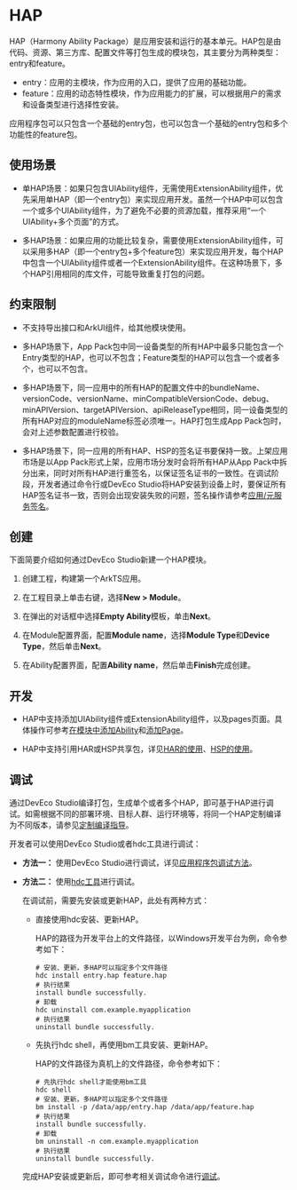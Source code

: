 # HAP
<!--Kit: Ability Kit-->
<!--Subsystem: BundleManager-->
<!--Owner: @wanghang904-->
<!--Designer: @hanfeng6-->
<!--Tester: @kongjing2-->
<!--Adviser: @Brilliantry_Rui-->

HAP（Harmony Ability Package）是应用安装和运行的基本单元。HAP包是由代码、资源、第三方库、配置文件等打包生成的模块包，其主要分为两种类型：entry和feature。

- entry：应用的主模块，作为应用的入口，提供了应用的基础功能。
- feature：应用的动态特性模块，作为应用能力的扩展，可以根据用户的需求和设备类型进行选择性安装。

应用程序包可以只包含一个基础的entry包，也可以包含一个基础的entry包和多个功能性的feature包。

## 使用场景

- 单HAP场景：如果只包含UIAbility组件，无需使用ExtensionAbility组件，优先采用单HAP（即一个entry包）来实现应用开发。虽然一个HAP中可以包含一个或多个UIAbility组件，为了避免不必要的资源加载，推荐采用“一个UIAbility+多个页面”的方式。

- 多HAP场景：如果应用的功能比较复杂，需要使用ExtensionAbility组件，可以采用多HAP（即一个entry包+多个feature包）来实现应用开发，每个HAP中包含一个UIAbility组件或者一个ExtensionAbility组件。在这种场景下，多个HAP引用相同的库文件，可能导致重复打包的问题。


## 约束限制

- 不支持导出接口和ArkUI组件，给其他模块使用。

- 多HAP场景下，App Pack包中同一设备类型的所有HAP中最多只能包含一个Entry类型的HAP，也可以不包含；Feature类型的HAP可以包含一个或者多个，也可以不包含。

- 多HAP场景下，同一应用中的所有HAP的配置文件中的bundleName、versionCode、versionName、minCompatibleVersionCode、debug、minAPIVersion、targetAPIVersion、apiReleaseType相同，同一设备类型的所有HAP对应的moduleName标签必须唯一。HAP打包生成App Pack包时，会对上述参数配置进行校验。

- 多HAP场景下，同一应用的所有HAP、HSP的签名证书要保持一致。上架应用市场是以App Pack形式上架，应用市场分发时会将所有HAP从App Pack中拆分出来，同时对所有HAP进行重签名，以保证签名证书的一致性。在调试阶段，开发者通过命令行或DevEco Studio将HAP安装到设备上时，要保证所有HAP签名证书一致，否则会出现安装失败的问题，签名操作请参考[应用/元服务签名](https://developer.huawei.com/consumer/cn/doc/harmonyos-guides/ide-signing)。

## 创建

下面简要介绍如何通过DevEco Studio新建一个HAP模块。

1. 创建工程，构建第一个ArkTS应用。
2. 在工程目录上单击右键，选择**New > Module**。
3. 在弹出的对话框中选择**Empty Ability**模板，单击**Next**。
   
4. 在Module配置界面，配置**Module name**，选择**Module Type**和**Device Type**，然后单击**Next**。

5. 在Ability配置界面，配置**Ability name**，然后单击**Finish**完成创建。

## 开发

- HAP中支持添加UIAbility组件或ExtensionAbility组件，以及pages页面。具体操作可参考[在模块中添加Ability](https://developer.huawei.com/consumer/cn/doc/harmonyos-guides/ide-add-new-ability)和[添加Page](https://developer.huawei.com/consumer/cn/doc/harmonyos-guides/ide-add-page)。

- HAP中支持引用HAR或HSP共享包，详见[HAR的使用](./har-package.md#使用)、[HSP的使用](./in-app-hsp.md#使用)。

## 调试

通过DevEco Studio编译打包，生成单个或者多个HAP，即可基于HAP进行调试。如需根据不同的部署环境、目标人群、运行环境等，将同一个HAP定制编译为不同版本，请参见[定制编译指导](https://developer.huawei.com/consumer/cn/doc/harmonyos-guides/ide-customized-multi-targets-and-products-guides#section1011341611469)。

开发者可以使用DevEco Studio或者hdc工具进行调试：

- **方法一：** 使用DevEco Studio进行调试，详见[应用程序包调试方法](https://developer.huawei.com/consumer/cn/doc/harmonyos-guides/ide-run-debug-configurations)。

- **方法二：** 使用[hdc工具](../dfx/hdc.md)进行调试。

   在调试前，需要先安装或更新HAP，此处有两种方式：

   - 直接使用hdc安装、更新HAP。

      HAP的路径为开发平台上的文件路径，以Windows开发平台为例，命令参考如下：

      ```shell
      # 安装、更新，多HAP可以指定多个文件路径
      hdc install entry.hap feature.hap
      # 执行结果
      install bundle successfully.
      # 卸载
      hdc uninstall com.example.myapplication
      # 执行结果
      uninstall bundle successfully.
      ```

   - 先执行hdc shell，再使用bm工具安装、更新HAP。

      HAP的文件路径为真机上的文件路径，命令参考如下：

      ```shell
      # 先执行hdc shell才能使用bm工具
      hdc shell
      # 安装、更新，多HAP可以指定多个文件路径
      bm install -p /data/app/entry.hap /data/app/feature.hap
      # 执行结果
      install bundle successfully.
      # 卸载
      bm uninstall -n com.example.myapplication
      # 执行结果
      uninstall bundle successfully.
      ```

   完成HAP安装或更新后，即可参考相关调试命令进行[调试](../tools/aa-tool.md#进入调试模式命令attach)。

<!--RP4-->
<!--RP4End-->
